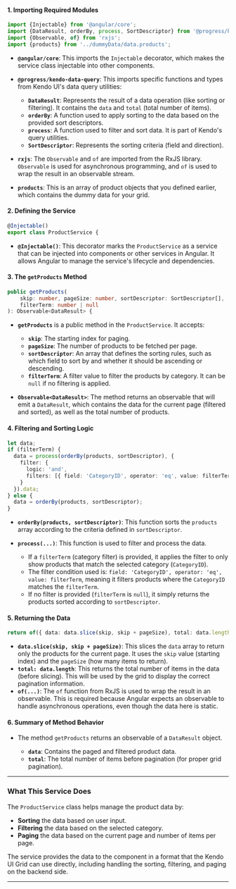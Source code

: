 #### 1. **Importing Required Modules**

```typescript
import {Injectable} from '@angular/core';
import {DataResult, orderBy, process, SortDescriptor} from '@progress/kendo-data-query';
import {Observable, of} from 'rxjs';
import {products} from '../dummyData/data.products';
```

* **`@angular/core`**: This imports the `Injectable` decorator, which makes the service class injectable into other components.
* **`@progress/kendo-data-query`**: This imports specific functions and types from Kendo UI's data query utilities:

  * **`DataResult`**: Represents the result of a data operation (like sorting or filtering). It contains the `data` and `total` (total number of items).
  * **`orderBy`**: A function used to apply sorting to the data based on the provided sort descriptors.
  * **`process`**: A function used to filter and sort data. It is part of Kendo's query utilities.
  * **`SortDescriptor`**: Represents the sorting criteria (field and direction).
* **`rxjs`**: The `Observable` and `of` are imported from the RxJS library. `Observable` is used for asynchronous programming, and `of` is used to wrap the result in an observable stream.
* **`products`**: This is an array of product objects that you defined earlier, which contains the dummy data for your grid.

#### 2. **Defining the Service**

```typescript
@Injectable()
export class ProductService {
```

* **`@Injectable()`**: This decorator marks the `ProductService` as a service that can be injected into components or other services in Angular. It allows Angular to manage the service's lifecycle and dependencies.

#### 3. **The `getProducts` Method**

```typescript
public getProducts(
    skip: number, pageSize: number, sortDescriptor: SortDescriptor[],
    filterTerm: number | null
): Observable<DataResult> {
```

* **`getProducts`** is a public method in the `ProductService`. It accepts:

  * **`skip`**: The starting index for paging.
  * **`pageSize`**: The number of products to be fetched per page.
  * **`sortDescriptor`**: An array that defines the sorting rules, such as which field to sort by and whether it should be ascending or descending.
  * **`filterTerm`**: A filter value to filter the products by category. It can be `null` if no filtering is applied.
* **`Observable<DataResult>`**: The method returns an observable that will emit a `DataResult`, which contains the data for the current page (filtered and sorted), as well as the total number of products.

#### 4. **Filtering and Sorting Logic**

```typescript
let data;
if (filterTerm) {
  data = process(orderBy(products, sortDescriptor), {
    filter: {
      logic: 'and',
      filters: [{ field: 'CategoryID', operator: 'eq', value: filterTerm }]
    }
  }).data;
} else {
  data = orderBy(products, sortDescriptor);
}
```

* **`orderBy(products, sortDescriptor)`**: This function sorts the `products` array according to the criteria defined in `sortDescriptor`.
* **`process(...)`**: This function is used to filter and process the data.

  * If a `filterTerm` (category filter) is provided, it applies the filter to only show products that match the selected category (`CategoryID`).
  * The filter condition used is: `field: 'CategoryID', operator: 'eq', value: filterTerm`, meaning it filters products where the `CategoryID` matches the `filterTerm`.
  * If no filter is provided (`filterTerm` is `null`), it simply returns the products sorted according to `sortDescriptor`.

#### 5. **Returning the Data**

```typescript
return of({ data: data.slice(skip, skip + pageSize), total: data.length });
```

* **`data.slice(skip, skip + pageSize)`**: This slices the `data` array to return only the products for the current page. It uses the `skip` value (starting index) and the `pageSize` (how many items to return).
* **`total: data.length`**: This returns the total number of items in the data (before slicing). This will be used by the grid to display the correct pagination information.
* **`of(...)`**: The `of` function from RxJS is used to wrap the result in an observable. This is required because Angular expects an observable to handle asynchronous operations, even though the data here is static.

#### 6. **Summary of Method Behavior**

* The method `getProducts` returns an observable of a `DataResult` object.

  * **`data`**: Contains the paged and filtered product data.
  * **`total`**: The total number of items before pagination (for proper grid pagination).

---

### **What This Service Does**

The `ProductService` class helps manage the product data by:

* **Sorting** the data based on user input.
* **Filtering** the data based on the selected category.
* **Paging** the data based on the current page and number of items per page.

The service provides the data to the component in a format that the Kendo UI Grid can use directly, including handling the sorting, filtering, and paging on the backend side.

---